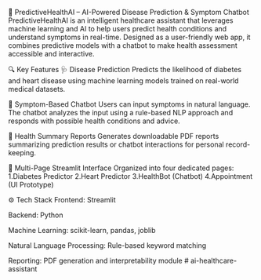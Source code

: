 🧠 PredictiveHealthAI – AI-Powered Disease Prediction & Symptom Chatbot
PredictiveHealthAI is an intelligent healthcare assistant that leverages machine learning and AI to help users predict health conditions and understand symptoms in real-time. Designed as a user-friendly web app, it combines predictive models with a chatbot to make health assessment accessible and interactive.

🔍 Key Features
🩺 Disease Prediction
Predicts the likelihood of diabetes and heart disease using machine learning models trained on real-world medical datasets.

🤖 Symptom-Based Chatbot
Users can input symptoms in natural language. The chatbot analyzes the input using a rule-based NLP approach and responds with possible health conditions and advice.

📄 Health Summary Reports
Generates downloadable PDF reports summarizing prediction results or chatbot interactions for personal record-keeping.

📂 Multi-Page Streamlit Interface
Organized into four dedicated pages:
1.Diabetes Predictor
2.Heart Predictor
3.HealthBot (Chatbot)
4.Appointment (UI Prototype)

⚙️ Tech Stack
Frontend: Streamlit

Backend: Python

Machine Learning: scikit-learn, pandas, joblib

Natural Language Processing: Rule-based keyword matching

Reporting: PDF generation and interpretability module 
#   a i - h e a l t h c a r e - a s s i s t a n t  
 